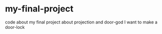 # my-final-project
code about my final project
about projection and door-god
I want to make a door-lock